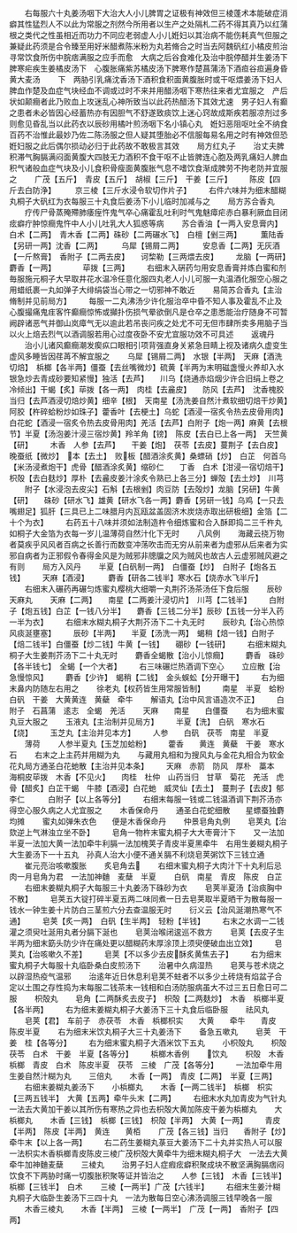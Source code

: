 <!-- { "loadSidebar": true } -->
　　右每服六十丸姜汤咽下大治大人小儿脾胃之证极有神效但三棱蓬术本能破症消癖其性猛烈人不以此为常服之剂然今所用者以生产之处隔札二药不得其真乃以红蒲根之类代之性虽相近而功力不同应老弱虚人小儿姙妇以其治病不能伤耗真气但服之兼疑此药须是合令臻至用好米醋煮陈米粉为丸若脩合之时当去阿魏矾红小橘皮煎治寻常饮食所伤中脘痞满服之应手而愈　大病之后谷食难化及治中脘停醋并生姜汤下　脾寒疟疾生姜橘皮汤下　心腹胀痛紫苏橘皮汤下脾寒作楚菖蒲汤下酒疸谷疸遍身昏黄大麦汤
　　下　两胁引乳痛沈香汤下酒积食积面黄腹胀时或干呕煨姜汤下妇人脾血作楚及血症气块经血不调或过时不来并用醋汤咽下寒热往来者尤宜服之　产后状如颠癎者此乃败血上攻迷乱心神所致当以此药热醋汤下其效尤速　男子妇人有癫之患者未必皆因心经蓄热亦有因胆气不舒遂致痰饮上迷心窍故成斯疾若服凉剂过多则愈见昏乱当以此药衣以辰砂用橘叶煎汤咽下名小镇心丸　姙妇恶阻呕吐全不纳食百药不治惟此最妙乃佐二陈汤服之但人疑其堕胎必不信服每易名用之时有神效但恐姙妇服之此后偶尔损动必归于此药故不敢极言其效
　　局方红丸子
　　治丈夫脾积滞气胸膈满闷面黄腹大四肢无力酒积不食干呕不止皆脾连心胞及两乳痛妇人脾血积气诸般血症气块及小儿食积骨瘦面黄腹胀气息不嗜饮食渐成脾劳不拘老防并宜服之
　　广茂【五斤】　青皮【五斤】　胡椒【三斤】　干姜【三斤】
　　陈皮【四斤去白防浄】　　　京三棱【三斤水浸令软切作片子】
　　右件六味并为细末醋糊丸桐子大矾红为衣每服三十丸食后姜汤下小儿临时加减与之
　　局方苏合香丸
　　疗传尸骨蒸殗殢肺痿痓忤鬼气卒心痛霍乱吐利时气鬼魅瘴疟赤白暴利厥血目闭痃癖疔肿惊癎鬼忤中人小儿吐乳大人狐惑等病
　　苏合香油【一两入安息膏内】　白术【二两】　青木香【二两】硃砂【二两碾水飞】　白檀【剉三两】　　　薫陆香【另研一两】沈香【二两】　　　乌犀【锡屑二两】　　　安息香【二两】无灰酒【一斤熬膏】　香附子【二两去皮】　　诃棃勒【三两煨去皮】
　　龙脑【一两研】　　麝香【一两】　　　　荜拨【三两】
　　右细末入硏药匀用安息香膏并炼白蜜和剂毎服施元桐子大早取井花水温冷任意化服四丸老人小儿可服一丸温酒化服空心服之用蜡纸裹一丸如弹子大绯绢袋当心带之一切邪神不敢近
　　易简苏合香丸【主治脩制并见前局方】
　　每服一二丸沸汤少许化服治卒中昏不知人事及霍乱不止及心腹撮痛鬼疰客忤癫癎惊怖或攧扑伤损气晕欲倒凡是仓卒之患悉能治疗随身不可暂阙辟诸恶气并御山岚瘴气无以逾此若吊丧问疾之处尤不可无但市肆所卖多用脑子当以火上焙去烈气以酒调服若用心过度夜卧不安尤宜服功效不可具述
　　返魂丹
　　治小儿诸风癫癎潮发瘈疭口眼相引项背强直身关紧急目睛上视及诸病久虚变生虚风多睡皆因荏苒不解宜服之
　　乌犀【锡屑二两】　水银【半两】　天麻【酒洗切焙】　梹榔【各半两】僵蚕【去丝嘴微炒】硫黄【半两为末明磁盏慢火养却入水银急炒去青成砂要知紧慢】独活【去芦】　　川乌【烧通赤焰烟少许合旧绢上卷之冷倾出】干蝎【炙】荜拨【各一两】　肉桂【去麄皮】　　防风【去芦】　沈香槐胶　　　当归【去芦酒浸切焙炒黄】细辛【根】　天南星【汤洗姜自然汁煮软细切焙干炒黄】阿胶【杵碎蛤粉炒如珠子】藿香叶【去梗土】乌蛇【酒浸一宿炙令热去皮骨用肉】白花蛇【酒浸一宿炙令热去皮骨用肉】羌活【去芦】白附子【炮一两】麻黄【去根节】半夏【汤泡姜汁浸三宿炒黄】羚羊角【镑】　陈皮【去白已上各一两】　天竺黄【研】
　　木香　人参【去芦】　　干姜【炮】　茯苓【去皮】蔓荆子【去白皮】　　晚蚕纸【微炒】　本【去土】　败板【醋酒涂炙黄】桑螵硝【炒】　白芷　何首乌【米汤浸煮炮干】虎骨【醋酒涂炙黄】缩砂仁　　丁香　白术【泔浸一宿切焙干】枳殻【去白麸炒】厚朴【去麄皮姜汁涂炙令熟已上各三分】蝉殻【去土炒】　川芎
　　附子【水浸泡去皮尖】石斛【去根剉】肉豆防【去殻炒】龙脑【另研】牛黄【研】　　硃砂【研水飞】雄黄【研水飞各一两】麝香【另研一钱】乌鸡【一只去嘴翅足】狐肝【三具已上二味腊月内瓦瓯盆盖固济木炭烧赤取出研极细】金箔【二十个为衣】
　　右药五十八味并须如法制造杵令细炼蜜和合入酥即捣二三千杵丸如桐子大金箔为衣每一岁儿温薄荷自然汁化下无时
　　八风例
　　海藏云挠万物者莫疾乎风风者百病之长善行而数变冲荡吹击而无穷从前来者为虚邪从后来者为实邪自病者为正邪假令春得金风是为贼邪非牕牖之风为贼风也故古人云虚邪贼风避之有则
　　局方入风丹
　　半夏【白矾制一两】　白僵蚕【炒】　白附子【炮各五钱】
　　天麻【酒浸】　　　麝香【研各二钱半】寒水石【烧赤水飞半斤】
　　右细末入碾药再碾匀炼蜜丸樱桃大细嚼一丸荆芥汤茶汤任下食后服
　　辰砂天麻丸
　　天麻【二两】　　南星【二两姜汁浸切片】　川芎【二钱半】
　　白附子【炮五钱】白芷【一钱八分半】　　麝香【三钱二分半】辰砂【五钱一分半入药一半为衣】
　　右细末水糊丸桐子大荆芥汤下二十丸无时
　　辰砂丸【治心热惊风痰涎壅塞】
　　辰砂【半两】　　半夏【汤洗一两】　蝎稍【焙一钱】白附子【焙二钱半】白僵蚕【炒二钱】牛黄【一钱】　　硼砂【一钱研】
　　右细末糊丸桐子大生姜荆芥汤下二十丸无时
　　麝香全蝎散【治小儿惊癎】
　　麝香　硃砂【各半钱七】　全蝎【一个大者】
　　右三味碾烂热酒调下空心
　　立应散【治急慢惊风】
　　麝香【少许】　蝎稍【二钱】　金头蜈蚣【分开曝干】
　　右为细末鼻内防随左右用之
　　徐老丸【权药皆生用常服皆制】
　　南星　半夏　蛤粉　白矾　干姜　大黄黄连　黄蘗　牵牛
　　解语丸【治中风言语造次不正】
　　白附子　石菖蒲　逺志　全蝎　羌活
　　天麻　　南星　　白僵蚕
　　右为细末蜜丸豆大服之
　　玉液丸【主治制并见局方】
　　半夏【洗】　白矾　寒水石【烧】
　　玉芝丸【主治并见本方】
　　人参　　白矾　茯苓　南星　半夏
　　薄荷
　　人参半夏丸【玉芝加蛤粉】
　　藿香　　黄连　黄蘗　干姜　寒水石
　　右末之上主药并用糊为丸
　　与藏用丸相和为搜风丸与金花丸相合为软金花丸局方通圣白花虵散【主治并见本条】
　　天麻　赤箭　防风　厚朴　藁本　海桐皮荜拨　木香【不见火】　　肉桂　杜仲　山药当归　甘草　菊花　羌活　虎骨【醋炙】白芷干蝎　牛膝【酒浸】白花虵　威灵仙【去土】　蔓荆子【去皮】郁李仁　　　白附子【以上各等分】
　　右细末每服一钱或二钱温酒调下荆芥汤亦得空心服久病之人尤宜服之
　　木香保命丹
　　通圣白花蛇细散　　星螵蚕独麝均摊
　　蜜丸如弹朱衣色　　便是木香保命丹
　　仲景皂角丸例
　　皂荚丸【治欬逆上气淋浊立坐不卧】
　　皂角一物杵末蜜丸桐子大大枣膏汁下
　　又一法加半夏一法加大黄一法加牵牛利膈一法加槐荚子青皮半夏黑牵牛　右用生姜糊丸桐子大生姜汤下一十五丸　孙真人治大小便不通关膈不利烧皂荚粥饮下三钱立通
　　崔元亮治咳嗽腹胀
　　炙皂角去
　　右细末蜜丸桐子大肉汁下十丸利后忌肉一月皂角为君　一法加神麯　麦蘖　半夏
　　白矾　南星　青皮　陈皮　白芷
　　右细末姜糊丸桐子大每服三十丸姜汤下硃砂为衣
　　皂荚半夏汤【治痰胸中不散】
　　皂荚五大锭打碎半夏五两二味同煮一日去皂荚取半夏晒干为散每服一钱水一钟生姜十片防白三茎煎六分去查温服无时
　　衍义云【治风涎潮热寒气不通】
　　皂荚【炙一两】　白矾【生半两】　轻粉【半钱】
　　右末之水调一二钱灌之须臾吐涎用丸者分膈下涎也
　　皂荚治喉闭逡巡不救方
　　皂荚【去皮子生半两为细末筯头防少许在痛处更以醋糊药末厚涂顶上须臾便破血出立效】
　　皂荚丸【治咳嗽久不差】
　　皂荚【不以多少去皮酥炙黄焦去子】
　　右为细末蜜丸桐子大每服十丸临卧桑白皮煎汤下
　　治暑中久病湿热
　　皂荚与苍术烧之以辟湿热疫气温邪
　　治逺年近日休息利皂荚不蛀者不以多少土砖烧有焰盆子合定以土围之存性捣为末每服二钱茶末一钱相和白汤防服病虽大不过三五日愈日可二服
　　枳殻丸
　　皂角【二两酥炙去皮子】　枳殻【二两麸炒】　木香　梹榔半夏【各半两】
　　右为细末姜糊丸桐子大姜汤下三十丸食后临卧服
　　祛风丸
　　皂荚【君】　车前子　赤茯苓　木香　梹榔枳实　　大黄　　牵牛　　青皮　陈皮半夏
　　右为细末米饮丸桐子大三十丸姜汤下
　　备急五嗽丸
　　皂荚　干姜　桂【各等分】
　　右为细末蜜丸桐子大酒米饮下五丸
　　小枳殻丸
　　枳殻　茯苓　白术　干姜　半夏【各等分】
　　梹榔木香例
　　饮丸
　　枳殻　木香　梹榔　青皮　白术　陈皮半夏　茯苓　三棱　广茂【各等分】
　　一法加牵牛用生姜自然汁糊为丸
　　三倍丸
　　木香【一两】　青皮【二两】　半夏【三两】
　　右细末姜糊丸姜汤下
　　小梹榔丸
　　木香【一两二钱半】　梹榔　枳实【三两五钱半】　大黄【五两】牵牛头末【二两】
　　右细末水丸加青皮为气针丸一法去大黄加干姜以其所伤有寒热之异也去枳殻大黄加陈皮干姜为梹榔丸
　　大梹榔丸
　　木香【三钱】　梹榔【三钱】　枳殻【半两】　大黄【一两】
　　青皮【半两】　陈皮【半两】　黄连　　黄栢
　　广茂【各三钱】当归　　香附子【炒】牵牛末【以上各一两】
　　右二药生姜糊丸菉豆大姜汤下二十丸并实热人可以服　一法枳实木香梹榔青皮陈皮三棱广茂枳殻大黄牵牛为细末糊丸桐子大　一法去大黄牵牛加神麯麦蘖
　　三棱丸
　　治男子妇人症瘕痃癖积聚成块不散坚满胸膈痞闷饮食不下两胁时痛一切腹胀积聚等证并皆治之
　　人参【三钱】　木香【三钱半】　梹榔【三钱半】　白术
　　三棱【一两半】广茂【六钱半】
　　右细末生姜汁糊丸桐子大临卧生姜汤下三四十丸　一法为散每日空心沸汤调服三钱早晚各一服
　　木香三棱丸
　　木香【半两】　三棱【一两半】　广茂【一两】　香附子【四两】
